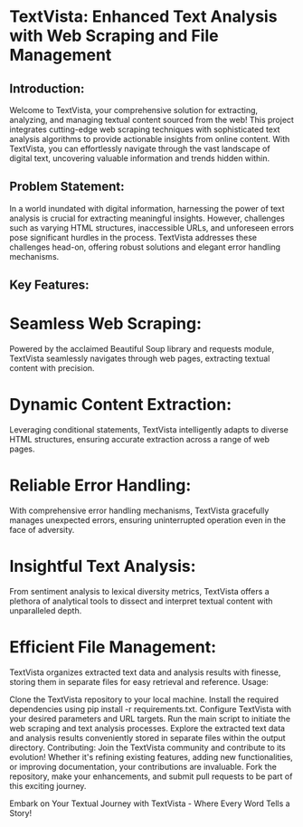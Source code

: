 # TextVista: Enhanced Text Analysis with Web Scraping and File Management

## Introduction:
Welcome to TextVista, your comprehensive solution for extracting, analyzing, and managing textual content sourced from the web! This project integrates cutting-edge web scraping techniques with sophisticated text analysis algorithms to provide actionable insights from online content. With TextVista, you can effortlessly navigate through the vast landscape of digital text, uncovering valuable information and trends hidden within.

## Problem Statement:
In a world inundated with digital information, harnessing the power of text analysis is crucial for extracting meaningful insights. However, challenges such as varying HTML structures, inaccessible URLs, and unforeseen errors pose significant hurdles in the process. TextVista addresses these challenges head-on, offering robust solutions and elegant error handling mechanisms.

## Key Features:

# Seamless Web Scraping:
Powered by the acclaimed Beautiful Soup library and requests module, TextVista seamlessly navigates through web pages, extracting textual content with precision.
# Dynamic Content Extraction:
Leveraging conditional statements, TextVista intelligently adapts to diverse HTML structures, ensuring accurate extraction across a range of web pages.
# Reliable Error Handling:
With comprehensive error handling mechanisms, TextVista gracefully manages unexpected errors, ensuring uninterrupted operation even in the face of adversity.
# Insightful Text Analysis:
From sentiment analysis to lexical diversity metrics, TextVista offers a plethora of analytical tools to dissect and interpret textual content with unparalleled depth.
# Efficient File Management:
TextVista organizes extracted text data and analysis results with finesse, storing them in separate files for easy retrieval and reference.
Usage:

Clone the TextVista repository to your local machine.
Install the required dependencies using pip install -r requirements.txt.
Configure TextVista with your desired parameters and URL targets.
Run the main script to initiate the web scraping and text analysis processes.
Explore the extracted text data and analysis results conveniently stored in separate files within the output directory.
Contributing:
Join the TextVista community and contribute to its evolution! Whether it's refining existing features, adding new functionalities, or improving documentation, your contributions are invaluable. Fork the repository, make your enhancements, and submit pull requests to be part of this exciting journey.



Embark on Your Textual Journey with TextVista - Where Every Word Tells a Story!
